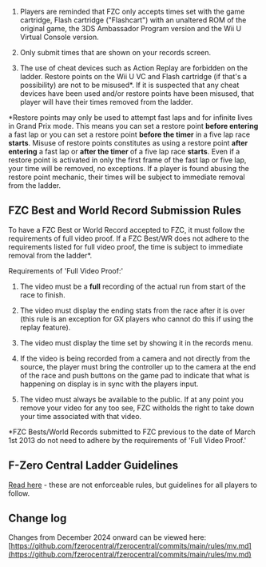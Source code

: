 1. Players are reminded that FZC only accepts times set with the game cartridge, Flash cartridge ("Flashcart") with an unaltered ROM of the original game, the 3DS Ambassador Program version and the Wii U Virtual Console version.

1. Only submit times that are shown on your records screen.

1. The use of cheat devices such as Action Replay are forbidden on the ladder. Restore points on the Wii U VC and Flash cartridge (if that's a possibility) are not to be misused\*. If it is suspected that any cheat devices have been used and/or restore points have been misused, that player will have their times removed from the ladder.

\*Restore points may only be used to attempt fast laps and for infinite lives in Grand Prix mode. This means you can set a restore point **before entering** a fast lap or you can set a restore point **before the timer** in a five lap race **starts**. Misuse of restore points constitutes as using a restore point **after entering** a fast lap or **after the timer** of a five lap race **starts**. Even if a restore point is activated in only the first frame of the fast lap or five lap, your time will be removed, no exceptions. If a player is found abusing the restore point mechanic, their times will be subject to immediate removal from the ladder.


## FZC Best and World Record Submission Rules

To have a FZC Best or World Record accepted to FZC, it must follow the requirements of full video proof. If a FZC Best/WR does not adhere to the requirements listed for full video proof, the time is subject to immediate removal from the ladder\*.

Requirements of 'Full Video Proof:'

1. The video must be a **full** recording of the actual run from start of the race to finish.

1. The video must display the ending stats from the race after it is over (this rule is an exception for GX players who cannot do this if using the replay feature).

1. The video must display the time set by showing it in the records menu.

1. If the video is being recorded from a camera and not directly from the source, the player must bring the controller up to the camera at the end of the race and push buttons on the game pad to indicate that what is happening on display is in sync with the players input.

1. The video must always be available to the public. If at any point you remove your video for any too see, FZC witholds the right to take down your time associated with that video.

\*FZC Bests/World Records submitted to FZC previous to the date of March 1st 2013 do not need to adhere by the requirements of 'Full Video Proof.'


## F-Zero Central Ladder Guidelines

[Read here](/guidelines.php) - these are not enforceable rules, but guidelines for all players to follow.


## Change log

Changes from December 2024 onward can be viewed here: [https://github.com/fzerocentral/fzerocentral/commits/main/rules/mv.md](https://github.com/fzerocentral/fzerocentral/commits/main/rules/mv.md)
